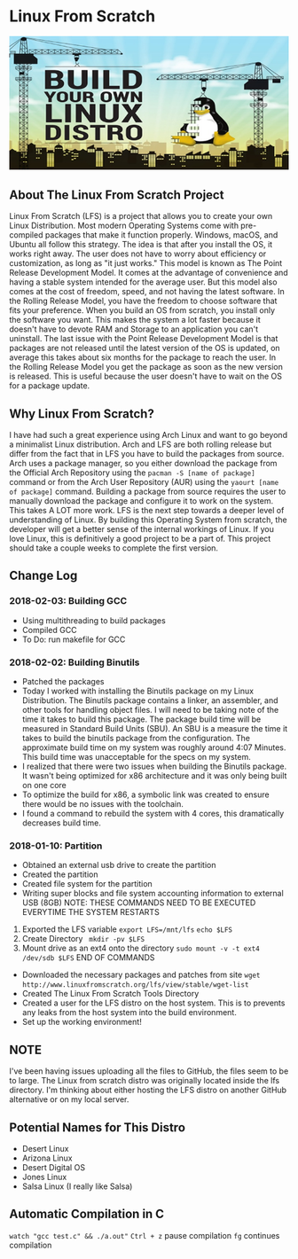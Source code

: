 # Linux From Scratch  

<p align="center">
  <img src="lfs.jpg">
</p>

## About The Linux From Scratch Project
Linux From Scratch (LFS) is a project that allows you to create your own Linux Distribution. Most modern Operating Systems come with pre-compiled packages that make it function properly. Windows, macOS, and Ubuntu all follow this strategy. The idea is that after you install the OS, it works right away. The user does not have to worry about efficiency or customization, as long as "it just works." This model is known as The Point Release Development Model. It comes at the advantage of convenience and having a stable system intended for the average user. But this model also comes at the cost of freedom, speed, and not having the latest software. In the Rolling Release Model, you have the freedom to choose software that fits your preference. When you build an OS from scratch, you install only the software you want. This makes the system a lot faster because it doesn't have to devote RAM and Storage to an application you can't uninstall. The last issue with the Point Release Development Model is that packages are not released until the latest version of the OS is updated, on average this takes about six months for the package to reach the user. In the Rolling Release Model you get the package as soon as the new version is released. This is useful because the user doesn't have to wait on the OS for a package update.            

## Why Linux From Scratch?  
I have had such a great experience using Arch Linux and want to go beyond a minimalist Linux distribution. Arch and LFS are both rolling release but differ from the fact that in LFS you have to build the packages from source. Arch uses a package manager, so you either download the package from the Official Arch Repository using the `pacman -S [name of package]` command or from the Arch User Repository (AUR) using the `yaourt [name of package]` command. Building a package from source requires the user to manually download the package and configure it to work on the system. This takes A LOT more work. LFS is the next step towards a deeper level of understanding of Linux. By building this Operating System from scratch, the developer will get a better sense of the internal workings of Linux. If you love Linux, this is definitively a good project to be a part of. This project should take a couple weeks to complete the first version.

## Change Log

### 2018-02-03: Building GCC
- Using multithreading to build packages
- Compiled GCC
- To Do: run makefile for GCC

### 2018-02-02: Building Binutils
- Patched the packages 
- Today I worked with installing the Binutils package on my Linux Distribution. The Binutils package contains a linker, an assembler, and other tools for handling object files. I will need to be taking note of the time it takes to build this package. The package build time will be measured in Standard Build Units (SBU). An SBU is a measure the time it takes to build the binutils package from the configuration. The approximate build time on my system was roughly around 4:07 Minutes. This build time was unacceptable for the specs on my system.
- I realized that there were two issues when building the Binutils package. It wasn't being optimized for x86 architecture and it was only being built on one core 
- To optimize the build for x86, a symbolic link was created to ensure there would be no issues with the toolchain. 
- I found a command to rebuild the system with 4 cores, this dramatically decreases build time. 

### 2018-01-10: Partition
- Obtained an external usb drive to create the partition
- Created the partition
- Created file system for the partition
- Writing super blocks and file system accounting information to external USB (8GB)
NOTE: THESE COMMANDS NEED TO BE EXECUTED EVERYTIME THE SYSTEM RESTARTS
1. Exported the LFS variable
  `export LFS=/mnt/lfs`
  `echo $LFS`
2. Create Directory
  ` mkdir -pv $LFS`
3. Mount drive as an ext4 onto the directory
  `sudo mount -v -t ext4 /dev/sdb $LFS`
END OF COMMANDS
- Downloaded the necessary packages and patches from site
`wget http://www.linuxfromscratch.org/lfs/view/stable/wget-list`
- Created The Linux From Scratch Tools Directory
- Created a user for the LFS distro on the host system.
This is to prevents any leaks from the host system into the build environment.
- Set up the working environment!

## NOTE
I've been having issues uploading all the files to GitHub, the files seem to be to large. The Linux from scratch distro was originally located inside the lfs directory. I'm thinking about either hosting the LFS distro on another GitHub alternative or on my local server. 

## Potential Names for This Distro
  - Desert Linux
  - Arizona Linux
  - Desert Digital OS
  - Jones Linux
  - Salsa Linux (I really like Salsa)
  
## Automatic Compilation in C
`watch "gcc test.c" && ./a.out"`
`Ctrl + z` pause compilation
`fg` continues compilation
